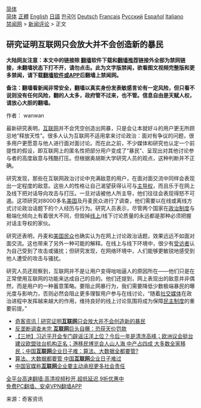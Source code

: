  <!-- 面包屑导航 --> <div class="breadcrumb"><!-- GTranslate: https://gtranslate.io/ -->  <div class="switcher notranslate">  <div class="selected">  <a href="#" onclick="return false;"> 简体</a>  </div>  <div class="option">  <a href="https://www.bannedbook.org" onclick="doGTranslate('zh-CN|zh-CN');jQuery('div.switcher div.selected a').html(jQuery(this).html());return false;" title="简体中文" class="nturl selected"> 简体</a>  <a href="https://www.bannedbook.org/zh-tw/" onclick="doGTranslate('zh-CN|zh-TW');jQuery('div.switcher div.selected a').html(jQuery(this).html());return false;" title="繁體中文" class="nturl"> 正體</a>  <a href="https://www.bannedbook.org/en/" onclick="doGTranslate('zh-CN|en');jQuery('div.switcher div.selected a').html(jQuery(this).html());return false;" title="English" class="nturl"> English</a>  <a href="https://www.bannedbook.org/ja/" onclick="doGTranslate('zh-CN|ja');jQuery('div.switcher div.selected a').html(jQuery(this).html());return false;" title="日本語" class="nturl"> 日語</a>  <a href="https://www.bannedbook.org/ko/" onclick="doGTranslate('zh-CN|ko');jQuery('div.switcher div.selected a').html(jQuery(this).html());return false;" title="한국어" class="nturl"> 한국어</a>  <a href="https://www.bannedbook.org/de/" onclick="doGTranslate('zh-CN|de');jQuery('div.switcher div.selected a').html(jQuery(this).html());return false;" title="Deutsch" class="nturl"> Deutsch</a>  <a href="https://www.bannedbook.org/fr/" onclick="doGTranslate('zh-CN|fr');jQuery('div.switcher div.selected a').html(jQuery(this).html());return false;" title="Français" class="nturl"> Français</a>  <a href="https://www.bannedbook.org/ru/" onclick="doGTranslate('zh-CN|ru');jQuery('div.switcher div.selected a').html(jQuery(this).html());return false;" title="Русский" class="nturl"> Русский</a>  <a href="https://www.bannedbook.org/es/" onclick="doGTranslate('zh-CN|es');jQuery('div.switcher div.selected a').html(jQuery(this).html());return false;" title="Español" class="nturl"> Español</a>  <a href="https://www.bannedbook.org/it/" onclick="doGTranslate('zh-CN|it');jQuery('div.switcher div.selected a').html(jQuery(this).html());return false;" title="Italiano" class="nturl"> Italiano</a>  </div>  </div>      <div class='breadcrumb-sub'><!-- Breadcrumb NavXT 6.3.0 --> <a href="https://www.bannedbook.org/" class="home">禁闻网</a> &gt; <a href="https://www.bannedbook.org/bnews/comments/" class="category">新闻评论</a> &gt; 正文</div></div><h2>研究证明互联网只会放大并不会创造新的暴民</h2> <p class="notice"><b>大陆网友注意：本文中的链接除 <a href="https://github.com/bannedbook/fanqiang" >翻墙</a>软件下载和<a href="https://github.com/killgcd/justmysocks/blob/master/README.md">翻墙推荐</a>链接外全部为禁网链接，未翻墙状态下打不开，请勿点击。此为文字版禁闻，欲看图文视频完整版和更多禁闻，请下载<a href="https://github.com/bannedbook/fanqiang">翻墙软件或APP</a>后翻墙上禁闻网。</p><p>备注：翻墙看新闻非常安全，翻墙以真实身份发表敏感言论有一定风险，但只看不说则没有任何风险，翻的人太多，政府管不过来，也不管。信息自由是天赋人权，请放心大胆的翻墙。</b></p>  <div class="entry"> <p>作者： wanwan</p> <p>最新研究表明，<a href="https://www.bannedbook.org/bnews/tag/%e4%ba%92%e8%81%94%e7%bd%91/" class="st_tag internal_tag" rel="tag" title="标签 互联网 下的日志">互联网</a>并不会凭空创造出网暴，只是会让本就好斗的用户更无所顾忌地“释放天性”。很多人认为互联网不适用拿来讨论政治：面对有争议的问题，很多用户更愿意与他人进行面对面讨论。而在此之前，不少媒体和研究也认定一个前提性的假设，即互联网上的匿名性把部分用户变成了“暴民”、呈现出对其他讨论参与者的高度敌意与残酷打压。但根据奥胡斯大学研究人员的观点，这种判断并不正确。</p>  <p>研究发现，那些在互联网政治讨论中充满敌意的用户，在面对面交流中同样会表现出一定程度的敌意。这些人的性格让自己渴望获得认可与<a href="https://www.bannedbook.org/bnews/tag/%E4%B8%BB%E5%AF%BC%E6%9D%83/" class="st_tag internal_tag" rel="tag" title="标签 主导权 下的日志">主导权</a>，而且乐于在网上及线下把对话导向攻击与打压。一旦对话被他人所主导，他们往往会表现得怒不可遏。这项研究对8000多名<a href="https://www.bannedbook.org/bnews/tag/%e7%be%8e%e5%9b%bd/" class="st_tag internal_tag" rel="tag" title="标签 美国 下的日志">美国</a>及丹麦民众进行了调查，他们需要以在线或离线方式讨论政治话题下的个人经历与行为。研究人员表示，尽管两个国家在<a href="https://www.bannedbook.org/bnews/tag/%E6%94%BF%E6%B2%BB%E5%88%B6%E5%BA%A6/" class="st_tag internal_tag" rel="tag" title="标签 政治制度 下的日志">政治制度</a>与极端化倾向上有着很大不同，但毁掉<a href="https://www.bannedbook.org/bnews/tag/%E7%BA%BF%E4%B8%8A/" class="st_tag internal_tag" rel="tag" title="标签 线上 下的日志">线上</a>/线下讨论质量的永远都是那种必须把握对话主导权的家伙。</p> <p>研究还表明，丹麦和<a href="https://www.bannedbook.org/bnews/tag/%e7%be%8e%e5%9b%bd%e6%b0%91%e4%bc%97/" class="st_tag internal_tag" rel="tag" title="标签 美国民众 下的日志">美国民众</a>也确实认为在网上讨论政治话题，效果远远不如面对面交流。这也带来了另外一种可能的解释。在线上与线下环境中，很少有<a href="https://www.bannedbook.org/bnews/tag/%E5%8F%97%E8%AE%BF%E8%80%85/" class="st_tag internal_tag" rel="tag" title="标签 受访者 下的日志">受访者</a>认为自己受到了攻击或骚扰；但研究发现，在网络环境中，人们能够更敏锐地感受到他人遭受的攻击与骚扰。</p>  <p>研究人员还观察到，互联网并不是让用户变得咄咄逼人的原因所在——他们只是在正常使用互联网的功能来达成自己的目的。他们还提到，网上表现出的敌意并非偶然，而是用户的一种蓄意策略。要阻止网暴行为，我们需要降低少数极端暴民的曝光度与影响力，否则必然会阻止更多理智用户参与在线讨论，“随着<a href="https://www.bannedbook.org/bnews/tag/%e7%a4%be%e4%ba%a4%e5%aa%92%e4%bd%93/" class="st_tag internal_tag" rel="tag" title="标签 社交媒体 下的日志">社交媒体</a>在政治进程中发挥越来越大的作用，维持良好的线上讨论氛围将成为保障<a href="https://www.bannedbook.org/bnews/tag/%e6%b0%91%e4%b8%bb%e5%88%b6%e5%ba%a6/" class="st_tag internal_tag" rel="tag" title="标签 民主制度 下的日志">民主制度</a>的重要前提。”</p> <ul class='op-related-articles' title='相关阅读'> <li><a href='https://www.bannedbook.org/bnews/baitai/20210901/1616810.html' target='_blank'>奇客资讯 &#124; 研究证明<b>互联网</b>只会放大并不会创造新的暴民</a></li> <li><a href='https://www.bannedbook.org/bnews/cbnews/20210831/1616500.html' target='_blank'>反垄断调查未完 <b>互联网</b>巨头自曝：恐获天价罚款</a></li> <li><a href='https://www.bannedbook.org/bnews/bannedvideo/20210829/1615391.html' target='_blank'>【三地】习近平开会专门辟谣汪洋上位？今后一年是清洗高峰；欧洲议会挺台建议欧盟驻台机构正名；港移民博览会人山人海 中产占四成 大多数全家移民；中国<b>互联网</b>企业日子难：算法、大数据全都要管?</a></li> <li><a href='https://www.bannedbook.org/bnews/ssgc/20210828/1614665.html' target='_blank'>算法、大数据都要管 中国<b>互联网</b>企业日子难过</a></li> <li><a href='https://www.bannedbook.org/bnews/baitai/20210820/1609995.html' target='_blank'>中国官媒称<b>互联网</b>企业要主动承担更多社会责任</a></li> </ul> <p class="texttj"> <a href="https://github.com/bannedbook/fanqiang/wiki/V2ray%E6%9C%BA%E5%9C%BA" target="_blank">全平台高速翻墙:高清视频秒开,超低延迟,9折优惠中</a><br/> <a href="https://github.com/bannedbook/fanqiang/wiki/%E7%A6%81%E9%97%BB%E7%BD%91%E5%AE%89%E5%8D%93%E7%BF%BB%E5%A2%99%E6%96%B0%E9%97%BBAPP" target="_blank">免费PC翻墙、安卓VPN翻墙APP</a></p> <p> 来源：奇客资讯 </p><a name='sharetosocial'></a>  <div style="margin-bottom:5px;padding-bottom:5px;clear:both"> <div id="archive-pix-1" class="banner-ads"> <!-- AuctionX Display platform tag START --> <div id="26318x728x90x621x_ADSLOT2" clicktrack="%%CLICK_URL_ESC%%"></div> <!-- AuctionX Display platform tag END --> </div> <div id="archive-pix-2" class="banner-ads"> <!-- AuctionX Display platform tag START --> <div id="26315x300x250x621x_ADSLOT2" clicktrack="%%CLICK_URL_ESC%%"></div> <!-- AuctionX Display platform tag END --> </div> </div>  <div id="archive-pix-1" class="banner-ads"> <!-- AuctionX Display platform tag START --> <div id="26318x728x90x621x_ADSLOT3" clicktrack="%%CLICK_URL_ESC%%"></div> <!-- AuctionX Display platform tag END --> </div> </div><!--END ENTRY--> 